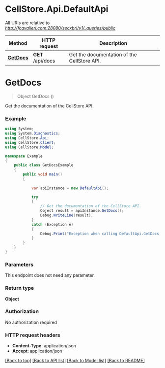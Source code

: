 # CellStore.Api.DefaultApi

All URIs are relative to *http://fcavalieri.com:28080/secxbrl/v1/_queries/public*

Method | HTTP request | Description
------------- | ------------- | -------------
[**GetDocs**](DefaultApi.md#getdocs) | **GET** /api/docs | Get the documentation of the CellStore API.


<a name="getdocs"></a>
# **GetDocs**
> Object GetDocs ()

Get the documentation of the CellStore API.

### Example
```csharp
using System;
using System.Diagnostics;
using CellStore.Api;
using CellStore.Client;
using CellStore.Model;

namespace Example
{
    public class GetDocsExample
    {
        public void main()
        {
            
            var apiInstance = new DefaultApi();

            try
            {
                // Get the documentation of the CellStore API.
                Object result = apiInstance.GetDocs();
                Debug.WriteLine(result);
            }
            catch (Exception e)
            {
                Debug.Print("Exception when calling DefaultApi.GetDocs: " + e.Message );
            }
        }
    }
}
```

### Parameters
This endpoint does not need any parameter.

### Return type

**Object**

### Authorization

No authorization required

### HTTP request headers

 - **Content-Type**: application/json
 - **Accept**: application/json

[[Back to top]](#) [[Back to API list]](../README.md#documentation-for-api-endpoints) [[Back to Model list]](../README.md#documentation-for-models) [[Back to README]](../README.md)

